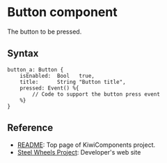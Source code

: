 # Button component
The button to be pressed.

## Syntax
````
button_a: Button {
    isEnabled:  Bool   true,
    title:      String "Button title",
    pressed: Event() %{
        // Code to support the button press event
    %}
}
````

## Reference
* [README](https://github.com/steelwheels/KiwiCompnents): Top page of KiwiComponents project.
* [Steel Wheels Project](https://steelwheels.github.io): Developer's web site


